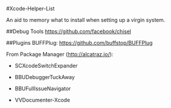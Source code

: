#Xcode-Helper-List

An aid to memory what to install when setting up a virgin system.

##Debug Tools
https://github.com/facebook/chisel

##Plugins
BUFFPlug: https://github.com/buffstop/BUFFPlug

From Package Manager (http://alcatraz.io/):

* SCXcodeSwitchExpander

* BBUDebuggerTuckAway

* BBUFullIssueNavigator

* VVDocumenter-Xcode


